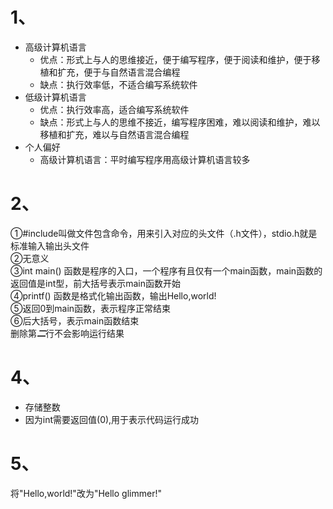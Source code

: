 # 1、
+ 高级计算机语言  
    + 优点：形式上与人的思维接近，便于编写程序，便于阅读和维护，便于移植和扩充，便于与自然语言混合编程   
    + 缺点：执行效率低，不适合编写系统软件
+ 低级计算机语言  
    + 优点：执行效率高，适合编写系统软件  
    + 缺点：形式上与人的思维不接近，编写程序困难，难以阅读和维护，难以移植和扩充，难以与自然语言混合编程  
+ 个人偏好  
    + 高级计算机语言：平时编写程序用高级计算机语言较多  
# 2、  
①#include叫做文件包含命令，用来引入对应的头文件（.h文件），stdio.h就是标准输入输出头文件  
②无意义  
③int main() 函数是程序的入口，一个程序有且仅有一个main函数，main函数的返回值是int型，前大括号表示main函数开始   
④printf() 函数是格式化输出函数，输出Hello,world!  
⑤返回0到main函数，表示程序正常结束  
⑥后大括号，表示main函数结束  
删除第***二***行不会影响运行结果  
# 4、  
+ 存储整数
+ 因为int需要返回值(0),用于表示代码运行成功  
# 5、  
将"Hello,world!"改为"Hello glimmer!"  
